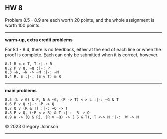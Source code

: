 ## HW 8


Problem 8.5 - 8.9 are each worth 20 points, and the whole assignment is worth 100 points. 


---

**warm-up, extra credit problems**

For 8.1 - 8.4, there is no feedback, either at the end of each line or when the proof is complete. Each can only be submitted when it is correct, however. 

~~~{.ProofChecker .JohnsonSL options="fonts tabindent render" guides="fitch" feedback="none" points="1" late-credit="1"}
8.1 R <-> T, T :|-: R 
8.2 P v Q, ~Q :|-: P 
8.3 ~N, ~N -> ~M :|-: ~M
8.4 R, S :|-: (S v T) & R 
~~~

---

**main problems**

~~~{.ProofChecker .JohnsonSL options="fonts tabindent render" guides="fitch" points="20" late-credit="16"}
8.5 (L v G) & P, N & ~G, (P -> T) <-> L :|-: ~G & T
8.6 P v Q :|-: ~P -> Q
8.7 Q v (R & T) :|-: ~Q -> T
8.8 P v Q, (~P <-> R) & T :|-:  R -> Q
8.9 W -> (Q & R), (R v ~Q) -> ( S & T), T <-> M :|-:  W -> M
~~~

&copy; 2023 Gregory Johnson 
 
---